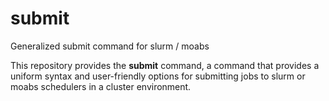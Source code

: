 # submit
Generalized submit command for slurm / moabs

This repository provides the **submit** command, a command that provides a uniform 
syntax and user-friendly options for submitting jobs to slurm or moabs schedulers 
in a cluster environment.

